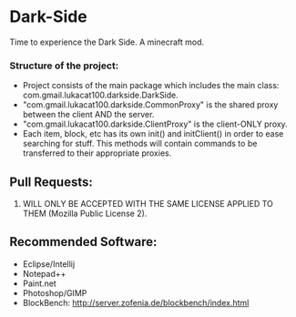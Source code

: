 # Dark-Side
Time to experience the Dark Side.
A minecraft mod.

### Structure of the project:
* Project consists of the main package which includes the main class: com.gmail.lukacat100.darkside.DarkSide.
* "com.gmail.lukacat100.darkside.CommonProxy" is the shared proxy between the client AND the server.
* "com.gmail.lukacat100.darkside.ClientProxy" is the client-ONLY proxy.
* Each item, block, etc has its own init() and initClient() in order to ease searching for stuff. This methods will contain commands to be transferred to their appropriate proxies.

## Pull Requests:
1. WILL ONLY BE ACCEPTED WITH THE SAME LICENSE APPLIED TO THEM (Mozilla Public License 2).

## Recommended Software:
* Eclipse/Intellij
* Notepad++
* Paint.net
* Photoshop/GIMP
* BlockBench: http://server.zofenia.de/blockbench/index.html
